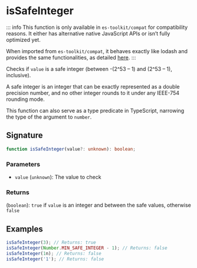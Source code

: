 # isSafeInteger

::: info
This function is only available in `es-toolkit/compat` for compatibility reasons. It either has alternative native JavaScript APIs or isn’t fully optimized yet.

When imported from `es-toolkit/compat`, it behaves exactly like lodash and provides the same functionalities, as detailed [here](../../../compatibility.md).
:::

Checks if `value` is a safe integer (between -(2^53 – 1) and (2^53 – 1), inclusive).

A safe integer is an integer that can be exactly represented as a double precision number,
and no other integer rounds to it under any IEEE-754 rounding mode.

This function can also serve as a type predicate in TypeScript, narrowing the type of the argument to `number`.

## Signature

```typescript
function isSafeInteger(value?: unknown): boolean;
```

### Parameters

- `value` (`unknown`): The value to check

### Returns

(`boolean`): `true` if `value` is an integer and between the safe values, otherwise `false`

## Examples

```typescript
isSafeInteger(3); // Returns: true
isSafeInteger(Number.MIN_SAFE_INTEGER - 1); // Returns: false
isSafeInteger(1n); // Returns: false
isSafeInteger('1'); // Returns: false
```
